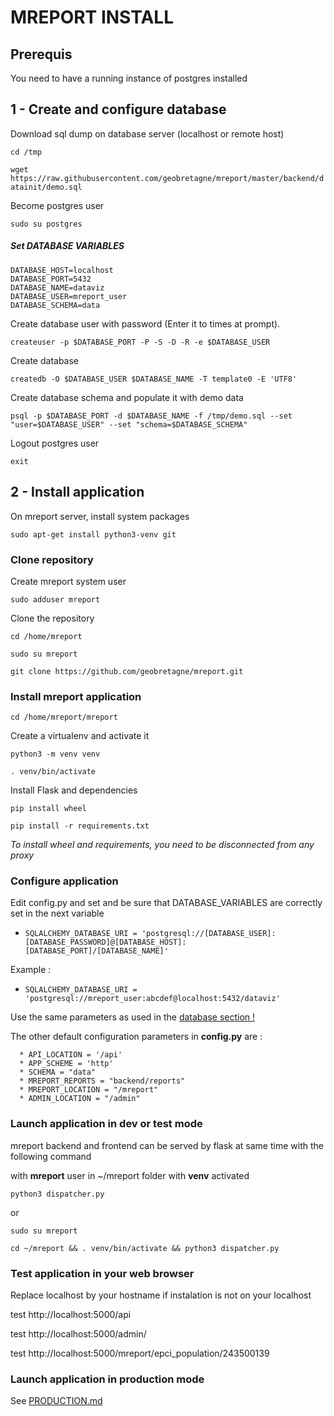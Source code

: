 # MREPORT INSTALL

## Prerequis

You need to have a running instance of postgres installed


## 1 - Create and configure database

Download sql dump on database server (localhost or remote host)

``cd /tmp``

``wget https://raw.githubusercontent.com/geobretagne/mreport/master/backend/datainit/demo.sql``

Become postgres user

 ``sudo su postgres``

##### Set DATABASE VARIABLES

 ```
 DATABASE_HOST=localhost
 DATABASE_PORT=5432
 DATABASE_NAME=dataviz
 DATABASE_USER=mreport_user
 DATABASE_SCHEMA=data
 ```

Create database user with password (Enter it to times at prompt).

 ``createuser -p $DATABASE_PORT -P -S -D -R -e $DATABASE_USER``

Create database

 ``createdb -O $DATABASE_USER $DATABASE_NAME -T template0 -E 'UTF8'``

Create database schema and populate it with demo data

 ``psql -p $DATABASE_PORT -d $DATABASE_NAME -f /tmp/demo.sql --set "user=$DATABASE_USER" --set "schema=$DATABASE_SCHEMA"``

 Logout postgres user

 ``exit``



## 2 - Install application

On mreport server, install system packages

``sudo apt-get install python3-venv git``

### Clone repository

Create mreport system user

 ``sudo adduser mreport``

Clone the repository

 ``cd /home/mreport``

 ``sudo su mreport``

 ``git clone https://github.com/geobretagne/mreport.git``


### Install mreport application

``cd /home/mreport/mreport``

Create a virtualenv and activate it

  ``python3 -m venv venv``

  ``. venv/bin/activate``

Install Flask and dependencies

``pip install wheel``

``pip install -r requirements.txt``

*To install wheel and requirements, you need to be disconnected from any proxy*


### Configure application

Edit config.py and set and be sure that DATABASE_VARIABLES are correctly set in the next variable

* ```SQLALCHEMY_DATABASE_URI = 'postgresql://[DATABASE_USER]:[DATABASE_PASSWORD]@[DATABASE_HOST]:[DATABASE_PORT]/[DATABASE_NAME]'```

Example :

* ```SQLALCHEMY_DATABASE_URI = 'postgresql://mreport_user:abcdef@localhost:5432/dataviz'```

Use the same parameters as used in the [database section !](#set-database-variables)

  The other default configuration parameters in **config.py** are :

```
  * API_LOCATION = '/api'
  * APP_SCHEME = 'http'
  * SCHEMA = "data"
  * MREPORT_REPORTS = "backend/reports"
  * MREPORT_LOCATION = "/mreport"
  * ADMIN_LOCATION = "/admin"
```


### Launch application in dev or test mode

mreport backend and frontend can be served by flask at same time with the following command

with **mreport** user in ~/mreport folder with **venv** activated

  ``python3 dispatcher.py``

  or

  ``sudo su mreport``

  ``cd ~/mreport && . venv/bin/activate && python3 dispatcher.py``



### Test application in your web browser

Replace localhost by your hostname if instalation is not on your localhost

  test http://localhost:5000/api

  test http://localhost:5000/admin/

  test http://localhost:5000/mreport/epci_population/243500139

### Launch application in production mode

See [PRODUCTION.md](PRODUCTION.md)

